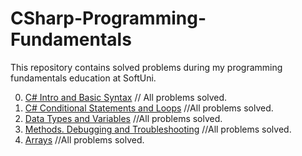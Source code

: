 # CSharp-Programming-Fundamentals
This repository contains solved problems during my programming fundamentals education at SoftUni.

0. [C# Intro and Basic Syntax](./00.Csharp%20Basic%20Syntax)   // All problems solved.
1. [C# Conditional Statements and Loops](./01.Conditional%20Statements%20and%20Loops)   //All problems solved.
2. [Data Types and Variables](./02.Data%20Types%20and%20Variables)   //All problems solved.
3. [Methods. Debugging and Troubleshooting](./03.Methods.Debugging%20and%20Troubleshooting)   //All problems solved.
4. [Arrays](./04.Arrays)   //All problems solved.
